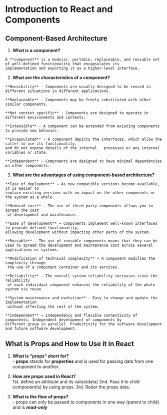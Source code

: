 # Introduction to React and Components


## Component-Based Architecture  

  1. **What is a component?** 

    A **component** is a modular, portable, replaceable, and reusable set of well-defined functionality that encapsulates its   
    implementation and exporting it as a higher-level interface. 

  2. **What are the characteristics of a component?**  

    **Reusibility** - Components are usually designed to be reused in different situations in different applications.  

    **Replaceable** - Components may be freely substituted with other similar components.  

    **Not context specific** - Components are designed to operate in different environments and contexts.   

    **Extensible** - A component can be extended from existing components to provide new behavior.   

    **Encapsulated** - A component depicts the interfaces, which allow the caller to use its functionality,  
    and do not expose details of the internal   processes or any internal variables or state.   

    **Independent** - Components are designed to have minimal dependencies on other components.

  3. **What are the advantages of using component-based architecture?** 
  
    **Ease of deployment** − As new compatible versions become available, it is easier to  
    replace existing versions with no impact on the other components or the system as a whole.  

    **Reduced cost** − The use of third-party components allows you to spread the cost  
     of development and maintenance.  

    **Ease of development** − Components implement well-known interfaces to provide defined functionality,  
    allowing development without impacting other parts of the system.  

    **Reusable** − The use of reusable components means that they can be   
    used to spread the development and maintenance cost across several applications or systems.  

    **Modification of technical complexity** − A component modifies the complexity through 
     the use of a component container and its services.  

    **Reliability** − The overall system reliability increases since the reliability 
     of each individual component enhances the reliability of the whole system via reuse.  

    **System maintenance and evolution** − Easy to change and update the implementation 
     without affecting the rest of the system.  

    **Independent** − Independency and flexible connectivity of components. Independent development of components by  
    different group in parallel. Productivity for the software development and future software development.  

## What is Props and How to Use it in React
  
  1. **What is “props” short for?**  
    - **props** stands for **properties** and is used for passing data from one component to another.  

  2. **How are props used in React?**  
    1st. define an attribute and its value(data)
    2nd. Pass it to child component(s) by using props.
    3rd. Reder the props data.  

  3. **What is the flow of props?**  
    - props can only be passed to components in one way (parent to child) and is ***read-only***